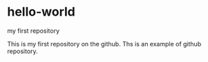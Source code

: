 # hello-world
my  first repository 


This is my first repository on the github.
Ths is an example of github repository.
